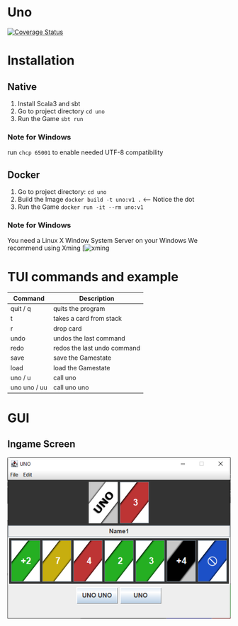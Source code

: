 # Uno
[![Coverage Status](https://coveralls.io/repos/github/adigram/uno/badge.svg?branch=master)](https://coveralls.io/github/adigram/uno?branch=master)


# Installation

## Native
1. Install Scala3 and sbt
2. Go to project directory `cd uno`
3. Run the Game `sbt run`
### Note for Windows
run `chcp 65001` to enable needed UTF-8 compatibility

## Docker
1. Go to project directory: `cd uno`
2. Build the Image `docker build -t uno:v1 .` <-- Notice the dot
3. Run the Game `docker run -it --rm uno:v1`
### Note for Windows
You need a Linux X Window System Server on your Windows
We recommend using Xming [![xming](https://sourceforge.net/projects/xming/)

# TUI commands and example
Command | Description 
--------|--------
quit      / q          | quits the program
t                      | takes a card from stack
r                      | drop card
undo                   | undos the last command
redo                   | redos the last undo command
save                   | save the Gamestate
load                   | load the Gamestate
uno       / u          | call uno
uno uno  / uu          | call uno uno

# GUI
  ## Ingame Screen
  ![Ingame Screen](doc/unogame.png) 